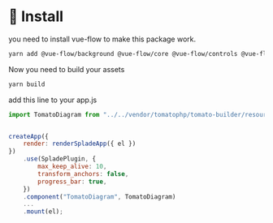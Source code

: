 # 🧠 Install

you need to install vue-flow to make this package work.

```bash
yarn add @vue-flow/background @vue-flow/core @vue-flow/controls @vue-flow/minimap @vue-flow/node-toolbar @vue-flow/node-resizer 
```

Now you need to build your assets

```bash
yarn build
```

add this line to your app.js

```javascript
import TomatoDiagram from "../../vendor/tomatophp/tomato-builder/resources/js/components/TomatoDiagram.vue";


createApp({
    render: renderSpladeApp({ el })
})
    .use(SpladePlugin, {
        max_keep_alive: 10,
        transform_anchors: false,
        progress_bar: true,
    })
    .component("TomatoDiagram", TomatoDiagram)
    ...
    .mount(el);
```
